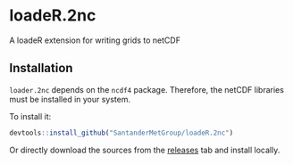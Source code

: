 # loadeR.2nc

A loadeR extension for writing grids to netCDF

## Installation

`loader.2nc` depends on the `ncdf4` package. Therefore, the netCDF libraries must be installed in your system.

To install it:

```r
devtools::install_github("SantanderMetGroup/loadeR.2nc")
```
Or directly download the sources from the [releases](https://github.com/SantanderMetGroup/loadeR.2nc/releases) tab and install locally.